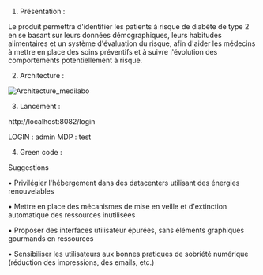 1.	Présentation :

Le produit permettra d'identifier les patients à risque de diabète de type 2 en se basant sur leurs données démographiques, leurs habitudes alimentaires et un système d'évaluation du risque, afin d'aider les médecins à mettre en place des soins préventifs et à suivre l'évolution des comportements potentiellement à risque.

2.	Architecture :

![Architecture_medilabo](https://github.com/echonoprog/medilabo_front/assets/103898795/005e7e91-1510-4a47-8476-a88522d958e1)

3.	Lancement :

http://localhost:8082/login 

LOGIN : admin
MDP : test

4.	Green code :
   
Suggestions 

•	Privilégier l'hébergement dans des datacenters utilisant des énergies renouvelables

•	Mettre en place des mécanismes de mise en veille et d'extinction automatique des ressources inutilisées

•	Proposer des interfaces utilisateur épurées, sans éléments graphiques gourmands en ressources

•	Sensibiliser les utilisateurs aux bonnes pratiques de sobriété numérique (réduction des impressions, des emails, etc.)

